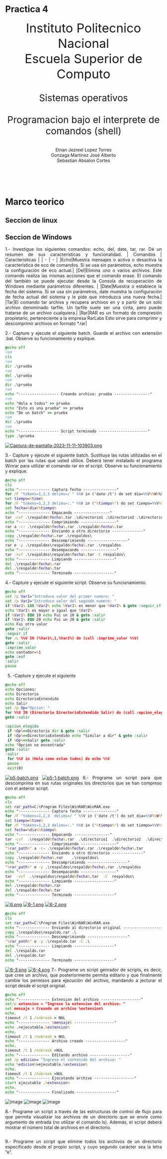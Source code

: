 <style>
    .left{text-align: left;}
    .right{text-align: right;}
    .center{text-align: center;}
    .just{text-align: justify;}
    .title{font-size: 40px;}
    .subtitle{font-size: 30px;}
</style>

# Practica 4

<div class="center title">
Instituto Politecnico Nacional
<br>
Escuela Superior de Computo
</div>
<br><br>
<div class="center subtitle">
Sistemas operativos
</div>
<br><br>
<div class="center subtitle">
Programacion bajo el interprete de comandos (shell)
</div>
<br><br>
<div class="center">
Etnan Jezreel Lopez Torres <br>
Gonzaga Martínez José Alberto <br>
Sebastian Absalon Cortes<br>
</div>

<div class="just">
<br><br><br><br>

# Marco teorico

## Seccion de linux

## Seccion de Windows
1.- Investigue los siguientes comandos: echo, del, date, tar, rar. Dé un resumen de sus características y funcionalidad.
| Comandos | Caracteristicas |
| - | - |
|Echo|Muestra mensajes o activa o desactiva la característica de eco de comandos. Si se usa sin parámetros, echo muestra la configuración de eco actual.|
|Del|Elimina uno o varios archivos. Este comando realiza las mismas acciones que el comando erase. El comando del también se puede ejecutar desde la Consola de recuperación de Windows mediante parámetros diferentes. |
|Date|Muestra o establece la fecha del sistema. Si se usa sin parámetros, date muestra la configuración de fecha actual del sistema y le pide que introduzca una nueva fecha.|
|Tar|El comando tar archiva y recupera archivos en y a partir de un solo archivo denominado tarfile. Un tarfile suele ser una cinta, pero puede tratarse de un archivo cualquiera.|
|Rar|RAR es un formato de compresión propietario, perteneciente a la empresa RarLabs Esto sirve para comprimir y descomprimir archivos en formato *.rar|

2.- Capture y ejecute el siguiente batch. Guarde el archivo con extensión .bat. Observe su funcionamiento y explique.
````bat
@echo off
rem
cls
rem
dir .\prueba
rem
del .\prueba
rem
dir .\prueba
rem
echo "------------------ Creando archivo: prueba ----------------"
rem
echo "Hola a todos" >> prueba
echo "Esto es una prueba" >> prueba
echo "De un batch" >> prueba
rem
dir .\prueba
rem
echo "------------------ Script terminado ----------------------"
type .\prueba
````
[![Captura-de-pantalla-2023-11-11-103903.png](https://i.postimg.cc/Pq2gpNdY/Captura-de-pantalla-2023-11-11-103903.png)](https://postimg.cc/5HQ7D4Y2)

3.- Capture y ejecute el siguiente batch. Sustituya las rutas utilizadas en el batch por las rutas que usted
utilice. Deberá tener instalado el programa Winrar para utilizar el comando rar en el script. Observe
su funcionamiento y explique.
````bat
@echo off
cls
echo "-------------- Captura fecha ---------------"
for /F "tokens=1,2,3 delims=/ " %%V in ('date /t') do set dia=%%V%%W%%X
set tiempo=%time%
for /F "tokens=1,2,3 delims=:." %%V in ("%tiempo%") do set tiempo=%%V%%W%%X
set fecha=%dia%%tiempo%
echo "-------------- Empacando ----------------"
tar -cvf .\respaldo%fecha%.tar .\directorio1 .\directorio2 .\directorio3
echo "-------------- Comprimiendo ----------------"
rar a -c- .\respaldo%fecha%.rar .\respaldo%fecha%.tar
echo "-------------- Enviando a otro directorio --------------"
copy .\respaldo%fecha%.rar .\respaldos\
echo "-------------- Descomprimiendo ------------------"
rar e -y .\respaldos\respaldo%fecha%.rar .\respaldos
echo "-------------- Desempacando ----------------"
tar -xvf .\respaldos\respaldo%fecha%.tar -C respaldos\
echo "-------------- Limpiando ------------------"
del .\respaldo%fecha%.rar
del .\respaldo%fecha%.tar
echo "-------------- Terminado ------------------"
````
4.- Capture y ejecute el siguiente script. Observe su funcionamiento.
````bat
@echo off
set /p Var1="Introduce valor del primer numero: "
set /p Var2="Introduce valor del segundo numero: "
if %Var1% LSS %Var2% echo %Var1% es menor que %Var2% & goto :seguir_if
echo %Var1% es mayor o igual que %Var2%
if %Var1% EQU 10 echo Fui un 10 & goto :salir
if %Var1% EQU 20 echo Fui un 20 & goto :salir
echo Fui otro valor
goto :salir
:seguir_if
for /L %%V IN (%Var1%,1,%Var2%) do (call :imprime_valor %%V)
goto :salir
:imprime_valor
echo contador=%1
goto :eof
:salir
pause
````
5. -Capture y ejecute el siguiente 
````bat
@echo off
echo Opciones:
echo Directorio
echo DirectorioExtendido
echo Salir
set /p Op="Opcion: "
for %%V IN (Directorio DirectorioExtendido Salir) do (call :opcion_elegida %%V)
goto :salir

:opcion_elegida
 if %Op%==Directorio dir & goto :salir
 if %Op%==DirectorioExtendido echo "Similar a dir" & goto :salir
 if %Op%==Salir goto :salir
echo "Opcion no encontrada"
goto :salir
:salir
 for %%V in (Hola como estan todos) do echo %%V
 pause
 exit(0) 
````
[![p5-batch.png](https://i.postimg.cc/pV4k5Vsg/p5-batch.png)](https://postimg.cc/YjNQJ7K3)
[![p5-1-batch.png](https://i.postimg.cc/23NSnfZ4/p5-1-batch.png)](https://postimg.cc/hQMnq6Mj)
6.- Programe un script para que descomprima en sus rutas originales los directorios que se han compreso con el anterior script.
````bat
@echo off
cls
set rar_path=C:\Program Files\WinRAR\WinRAR.exe
echo "-------------- Captura fecha ---------------"
for /F "tokens=1,2,3  delims=/ " %%V in ('date /t') do set dia=%%V%%W%%X
set tiempo=%time%
for /F "tokens=1,2,3 delims=:." %%V in ("%tiempo%") do set tiempo=%%V%%W%%X
set fecha=%dia%%tiempo% 
echo "-------------- Empacando ----------------"    
tar -cvf  .\respaldo%fecha%.rar  .\directorio1  .\directorio2  .\directorio3
echo "-------------- Comprimiendo ----------------"
"%rar_path%" a -c- .\respaldo%fecha%.rar .\respaldo%fecha%.tar
echo "-------------- Enviando a otro directorio --------------"
copy .\respaldo%fecha%.rar    .\respaldos\
echo "-------------- Descomprimiendo ------------------"
"%rar_path%" e -y .\respaldos\respaldo%fecha%.rar .\respaldos
echo "-------------- Desempacando ----------------"
tar  -xvf  .\respaldos\respaldo%fecha%.tar  -C  respaldos\
echo "-------------- Limpiando ------------------"
del .\respaldo%fecha%.rar
del .\respaldo%fecha%.tar
echo "-------------- Terminado ------------------"

````
[![6.png](https://i.postimg.cc/JnDHTrLF/6.png)](https://postimg.cc/Q9DMCrVg)
[![6-1.png](https://i.postimg.cc/Xq9GbsXc/6-1.png)](https://postimg.cc/rRFFGC1K)
[![6-2.png](https://i.postimg.cc/JnktNp3V/6-2.png)](https://postimg.cc/9RcWVtNJ)
````bat
@echo off
cls
set rar_path=C:\Program Files\WinRAR\WinRAR.exe
echo "-------------- Enviando al directorio original ------------------"
copy .\respaldos\respaldo.rar .\
echo "-------------- Descomprimiendo ------------------"
"%rar_path%" e -y .\respaldo.tar -C .\
echo "-------------- Limpiando ------------------"
del .\respaldo.rar
del .\respaldo.tar
echo "-------------- Terminado ------------------"
````
[![6-3.png](https://i.postimg.cc/B6HQLXsJ/6-3.png)](https://postimg.cc/sQfRbfvL)
[![6-4.png](https://i.postimg.cc/sxKz7WLC/6-4.png)](https://postimg.cc/9w4sjDVL)
7.- Programe un script genrador de scripts, es decir, que cree un archivo, que posteriormente permita editarlo y que finalmente cambie los permisos para ejecución del archivo, mandando a jecturar el script desde el script original.
````bat
@echo off
echo "-------------- Extension del archivo ------------------"
set/p extension = "Ingrese la extension del archivo: "
set mensaje = Creando un archivo %extension%
echo.
timeout /t 1 /nobreak > NUL
echo "-------------- %mensaje% ------------------"
echo .>ejecutable.%extension%
echo.
timeout /t 1 /nobreak > NUL
echo "-------------- Archivo creado ------------------"
echo.
timeout /t 1 /nobreak >NUL
echo "-------------- Editando archivo ------------------"
set /p edicion= "Ingrese el contenido del archivo: "
echo %edicion%>ejecutable.%extension%
echo.
timeout /t 1 /nobreak >NUL
echo "-------------- Ejecutando archivo ------------------"
start ejecutable .%extension%
echo.
echo "-------------- Finalizado ------------------"
````
![image](https://github.com/SuzuNohara/OSEscom/assets/114888921/054cf3ff-9d30-47cb-a736-dacbb2124fd5)
![image](https://github.com/SuzuNohara/OSEscom/assets/114888921/4d5c045f-89e9-490a-89c0-bc72bdef3411)
![image](https://github.com/SuzuNohara/OSEscom/assets/114888921/08704acc-c9bc-4702-b5a8-923936253198)

8.- Programe un script a través de las estructuras de control de flujo para que permita visualizar los archivos de un directorio que se envíe como argumento de entrada (no utilizar el comando ls). Además, el script deberá mostrar el número total de archivos en el directorio.
````bat

````
9.- Programe un script que elimine todos los archivos de un directorio especificado desde el propio script, y cuyo segundo carácter sea la letra “e”. 
````bat
````
###
